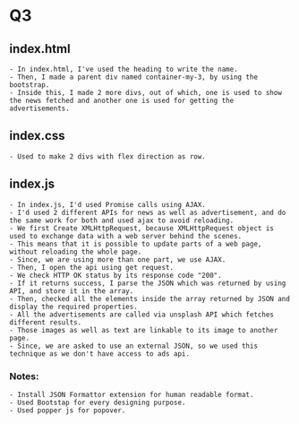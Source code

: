 # Q3

## index.html
    - In index.html, I've used the heading to write the name.
    - Then, I made a parent div named container-my-3, by using the bootstrap.
    - Inside this, I made 2 more divs, out of which, one is used to show the news fetched and another one is used for getting the advertisements.

## index.css
    - Used to make 2 divs with flex direction as row.

## index.js
    - In index.js, I'd used Promise calls using AJAX.
    - I'd used 2 different APIs for news as well as advertisement, and do the same work for both and used ajax to avoid reloading.
    - We first Create XMLHttpRequest, because XMLHttpRequest object is used to exchange data with a web server behind the scenes. 
    - This means that it is possible to update parts of a web page, without reloading the whole page.
    - Since, we are using more than one part, we use AJAX.
    - Then, I open the api using get request.
    - We check HTTP OK status by its response code "200".
    - If it returns success, I parse the JSON which was returned by using API, and store it in the array.
    - Then, checked all the elements inside the array returned by JSON and display the required properties.
    - All the advertisements are called via unsplash API which fetches different results.
    - Those images as well as text are linkable to its image to another page.
    - Since, we are asked to use an external JSON, so we used this technique as we don't have access to ads api.

### Notes:
    - Install JSON Formattor extension for human readable format.
    - Used Bootstap for every designing purpose.
    - Used popper js for popover.
    